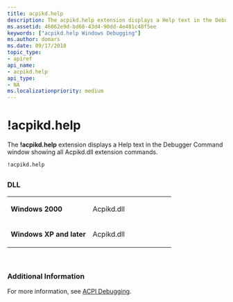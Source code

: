```yaml
---
title: acpikd.help
description: The acpikd.help extension displays a Help text in the Debugger Command window showing all Acpikd.dll extension commands.
ms.assetid: 46062e9d-bd68-43d4-90dd-4e481c48f5ee
keywords: ["acpikd.help Windows Debugging"]
ms.author: domars
ms.date: 09/17/2018
topic_type:
- apiref
api_name:
- acpikd.help
api_type:
- NA
ms.localizationpriority: medium
---
```


# !acpikd.help


The **!acpikd.help** extension displays a Help text in the Debugger Command window showing all Acpikd.dll extension commands.

    !acpikd.help 


## <span id="ddk__acpikd_help_dbg"></span><span id="DDK__ACPIKD_HELP_DBG"></span>


### <span id="DLL"></span><span id="dll"></span>DLL

<table>
<colgroup>
<col width="50%" />
<col width="50%" />
</colgroup>
<tbody>
<tr class="odd">
<td align="left"><p><strong>Windows 2000</strong></p></td>
<td align="left"><p>Acpikd.dll</p></td>
</tr>
<tr class="even">
<td align="left"><p><strong>Windows XP and later</strong></p></td>
<td align="left"><p>Acpikd.dll</p></td>
</tr>
</tbody>
</table>

 

### <span id="Additional_Information"></span><span id="additional_information"></span><span id="ADDITIONAL_INFORMATION"></span>Additional Information

For more information, see [ACPI Debugging](acpi-debugging.md).

 

 





